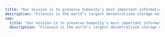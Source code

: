 ```yaml
---
title: "Our mission is to preserve humanity’s most important information"
description: "Filecoin is the world’s largest decentralized storage network. Filecoin Foundation facilitates governance of the FIlecoin network, funds research and development projects for decentralized web technologies, and supports the growth of the Filecoin community and ecosystem."
seo:
  title: "Our mission is to preserve humanity’s most important information"
  description: "Filecoin is the world’s largest decentralized storage network. Filecoin Foundation facilitates governance of the FIlecoin network, funds research and development projects for decentralized web technologies, and supports the growth of the Filecoin community and ecosystem."
---
```

